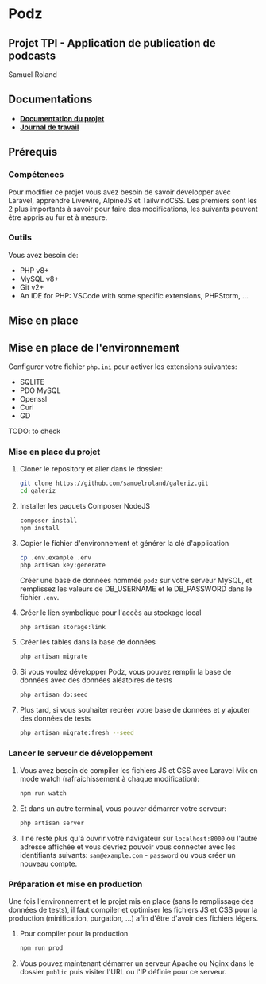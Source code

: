 # Podz
## Projet TPI - Application de publication de podcasts
Samuel Roland

## Documentations
- **[Documentation du projet](/docs/podz-docs.md)**
- **[Journal de travail](/docs/podz-journal.md)**

## Prérequis
### Compétences
Pour modifier ce projet vous avez besoin de savoir développer avec Laravel, apprendre Livewire, AlpineJS et TailwindCSS. Les premiers sont les 2 plus importants à savoir pour faire des modifications, les suivants peuvent être appris au fur et à mesure.

### Outils
Vous avez besoin de:
- PHP v8+
- MySQL v8+
- Git v2+
- An IDE for PHP: VSCode with some specific extensions, PHPStorm, ...

## Mise en place
## Mise en place de l'environnement

Configurer votre fichier `php.ini` pour activer les extensions suivantes:
- SQLITE
- PDO MySQL
- Openssl
- Curl
- GD
  
TODO: to check

### Mise en place du projet
1. Cloner le repository et aller dans le dossier:
    ```bash
    git clone https://github.com/samuelroland/galeriz.git
    cd galeriz
    ```
1. Installer les paquets Composer NodeJS
    ```bash
    composer install
    npm install
    ```

1. Copier le fichier d'environnement et générer la clé d'application 
    ```bash
    cp .env.example .env
    php artisan key:generate
    ```
    Créer une base de données nommée `podz` sur votre serveur MySQL, et remplissez les valeurs de DB_USERNAME et le DB_PASSWORD dans le fichier `.env`.

1. Créer le lien symbolique pour l'accès au stockage local
    ```bash
    php artisan storage:link
    ```

1. Créer les tables dans la base de données
    ```bash
    php artisan migrate
    ```

2. Si vous voulez développer Podz, vous pouvez remplir la base de données avec des données aléatoires de tests
    ```bash
    php artisan db:seed
    ```

3. Plus tard, si vous souhaiter recréer votre base de données et y ajouter des données de tests
    ```bash
    php artisan migrate:fresh --seed
    ```

### Lancer le serveur de développement

1. Vous avez besoin de compiler les fichiers JS et CSS avec Laravel Mix en mode watch (rafraichissement à chaque modification):
    ```bash
    npm run watch
    ```

1. Et dans un autre terminal, vous pouver démarrer votre serveur:
    ```bash
    php artisan server
    ```
2. Il ne reste plus qu'à ouvrir votre navigateur sur `localhost:8000` ou l'autre adresse affichée et vous devriez pouvoir vous connecter avec les identifiants suivants: `sam@example.com` - `password` ou vous créer un nouveau compte.

### Préparation et mise en production
Une fois l'environnement et le projet mis en place (sans le remplissage des données de tests), il faut compiler et optimiser les fichiers JS et CSS pour la production (minification, purgation, ...) afin d'être d'avoir des fichiers légers.

1. Pour compiler pour la production
    ```bash
    npm run prod
    ```
1. Vous pouvez maintenant démarrer un serveur Apache ou Nginx dans le dossier `public` puis visiter l'URL ou l'IP définie pour ce serveur.
